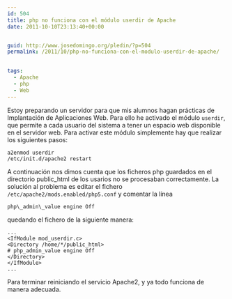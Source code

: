 ```yaml
---
id: 504
title: php no funciona con el módulo userdir de Apache
date: 2011-10-10T23:13:40+00:00


guid: http://www.josedomingo.org/pledin/?p=504
permalink: /2011/10/php-no-funciona-con-el-modulo-userdir-de-apache/

  
tags:
  - Apache
  - php
  - Web
---
```

Estoy preparando un servidor para que mis alumnos hagan prácticas de Implantación de Aplicaciones Web. Para ello he activado el módulo `userdir`, que permite a cada usuario del sistema a tener un espacio web disponible en el servidor web. Para activar este módulo simplemente hay que realizar los siguientes pasos:

    a2enmod userdir
    /etc/init.d/apache2 restart

A continuación nos dimos cuenta que los ficheros php guardados en el directorio public_html de los usarios no se procesaban correctamente. La solución al problema es editar el fichero `/etc/apache2/mods.enabled/php5.conf` y comentar la línea 

    php\_admin\_value engine Off

quedando el fichero de la siguiente manera:

    ...
    <IfModule mod_userdir.c>
    <Directory /home/*/public_html>
    # php_admin_value engine Off
    </Directory>
    </IfModule>
    ...

Para terminar reiniciando el servicio Apache2, y ya todo funciona de manera adecuada.

<!-- AddThis Advanced Settings generic via filter on the_content -->

<!-- AddThis Share Buttons generic via filter on the_content -->
